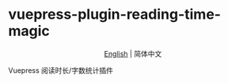 # vuepress-plugin-reading-time-magic

<p align="center"><a href="./README.md">English</a> | 简体中文</p>

Vuepress 阅读时长/字数统计插件
